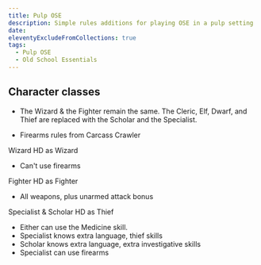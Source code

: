 ```yaml
---
title: Pulp OSE
description: Simple rules additions for playing OSE in a pulp setting
date:
eleventyExcludeFromCollections: true
tags:
  - Pulp OSE
  - Old School Essentials
---
```


## Character classes

- The Wizard & the Fighter remain the same. The Cleric, Elf, Dwarf, and Thief are replaced with the Scholar and the Specialist.

- Firearms rules from Carcass Crawler

Wizard
HD as Wizard

- Can't use firearms

Fighter
HD as Fighter

- All weapons, plus unarmed attack bonus

Specialist & Scholar
HD as Thief

- Either can use the Medicine skill.
- Specialist knows extra language, thief skills
- Scholar knows extra language, extra investigative skills
- Specialist can use firearms
